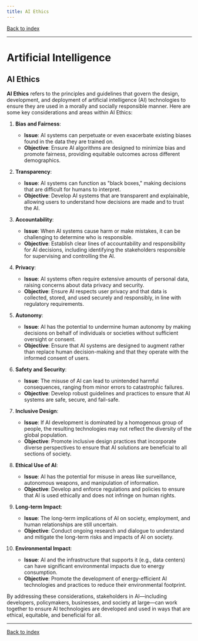 ```yaml
---
title: AI Ethics
---
```


[Back to index](index.html)

---
# Artificial Intelligence
## AI Ethics

**AI Ethics** refers to the principles and guidelines that govern the design, development, and deployment of artificial intelligence (AI) technologies to ensure they are used in a morally and socially responsible manner. Here are some key considerations and areas within AI Ethics:

1. **Bias and Fairness**:
   - **Issue**: AI systems can perpetuate or even exacerbate existing biases found in the data they are trained on.
   - **Objective**: Ensure AI algorithms are designed to minimize bias and promote fairness, providing equitable outcomes across different demographics.

2. **Transparency**:
   - **Issue**: AI systems can function as "black boxes," making decisions that are difficult for humans to interpret.
   - **Objective**: Develop AI systems that are transparent and explainable, allowing users to understand how decisions are made and to trust the AI.

3. **Accountability**:
   - **Issue**: When AI systems cause harm or make mistakes, it can be challenging to determine who is responsible.
   - **Objective**: Establish clear lines of accountability and responsibility for AI decisions, including identifying the stakeholders responsible for supervising and controlling the AI.

4. **Privacy**:
   - **Issue**: AI systems often require extensive amounts of personal data, raising concerns about data privacy and security.
   - **Objective**: Ensure AI respects user privacy and that data is collected, stored, and used securely and responsibly, in line with regulatory requirements.

5. **Autonomy**:
   - **Issue**: AI has the potential to undermine human autonomy by making decisions on behalf of individuals or societies without sufficient oversight or consent.
   - **Objective**: Ensure that AI systems are designed to augment rather than replace human decision-making and that they operate with the informed consent of users.

6. **Safety and Security**:
   - **Issue**: The misuse of AI can lead to unintended harmful consequences, ranging from minor errors to catastrophic failures.
   - **Objective**: Develop robust guidelines and practices to ensure that AI systems are safe, secure, and fail-safe.

7. **Inclusive Design**:
   - **Issue**: If AI development is dominated by a homogenous group of people, the resulting technologies may not reflect the diversity of the global population.
   - **Objective**: Promote inclusive design practices that incorporate diverse perspectives to ensure that AI solutions are beneficial to all sections of society.

8. **Ethical Use of AI**:
   - **Issue**: AI has the potential for misuse in areas like surveillance, autonomous weapons, and manipulation of information.
   - **Objective**: Develop and enforce regulations and policies to ensure that AI is used ethically and does not infringe on human rights.

9. **Long-term Impact**:
   - **Issue**: The long-term implications of AI on society, employment, and human relationships are still uncertain.
   - **Objective**: Conduct ongoing research and dialogue to understand and mitigate the long-term risks and impacts of AI on society.

10. **Environmental Impact**:
    - **Issue**: AI and the infrastructure that supports it (e.g., data centers) can have significant environmental impacts due to energy consumption.
    - **Objective**: Promote the development of energy-efficient AI technologies and practices to reduce their environmental footprint.

By addressing these considerations, stakeholders in AI—including developers, policymakers, businesses, and society at large—can work together to ensure AI technologies are developed and used in ways that are ethical, equitable, and beneficial for all.

---
[Back to index](index.html)
